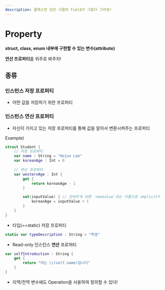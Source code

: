 ```yaml
---
description: 클래스만 있던 시절의 field가 그립다 그리워!
---
```


# Property

**struct, class, enum 내부에 구현할 수 있는 변수\(attribute\)**

**연산 프로퍼티**를 위주로 봐주자!

## 종류

### 인스턴스 저장 프로퍼티

* 어떤 값을 저장하기 위한 프로퍼티



### 인스턴스 **연산** 프로퍼티

* 자신이 가지고 있는 저장 프로퍼티를 통해 값을 알아서 변환시켜주는 프로퍼티

Example\)

```swift
struct Student {
	// 저장 프로퍼티
	var name : String = "Hojun Lee"
	var koreanAge : Int = 0
	
	// 연산 프로퍼티
	var westernAge : Int {
		get {
			return koreanAge - 1
		}

		set(inputValue) { // 안써주게 되면 `newValue`라는 이름으로 implicit하게 들어옴
			koreanAge = inputValue + 1
		}
	}
}
```

* 타입\(==static\) 저장 프로퍼티

```swift
static var typeDescription : String = "학생"
```

* Read-only 인스턴스 **연산** 프로퍼티

```swift
var selfIntroduction : String {
	get {
		return "저는 \\(self.name)입니다"
	}
}
```



* 지역/전역 변수에도 Operation을 사용하여 정의할 수 있다!

